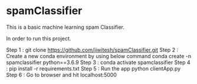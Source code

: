 # spamClassifier
This is a basic machine learning spam Classifier. 

In order to run this project.

Step 1 : git clone https://github.com/jiwitesh/spamClassifier.git
Step 2 : Create a new conda environment by using below command
         conda create -n spamclassifier python==3.6.9
Step 3 : conda activate spamclassifier
Step 4 : pip install -r requirements.txt
Step 5 : Run the app 
              python clientApp.py
Step 6 : Go to browser and hit  localhost:5000
